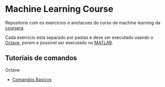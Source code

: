 # Machine Learning Course

Repositorio com os  exercicios e anotacoes do curso de machine learning da [coursera](http://www.cousera.org).

Cada exercicio esta separado por pastas e deve ser executado usando o [Octave](http://www.gnu.org/software/octave), porem e possivel ser executado no [MATLAB](https://www.mathworks.com/products/matlab.html).

## Tutoriais de comandos
  Octave
  * [Comandos Basicos](/octave/basic-comands.md)
